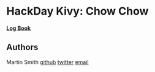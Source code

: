 # HackDay Kivy: Chow Chow

[**Log Book**](https://docs.google.com/document/d/1j4ldQCIxrwY3DOzYOx4O5rVPyrh-WpkHp14NndX70tY/edit?usp=sharing)

## Authors
Martin Smith [github](https://github.com/Ostoyae) [twitter](https://twitter.com/_Ostoyae) [email](mcodesmith@gmail.com)
